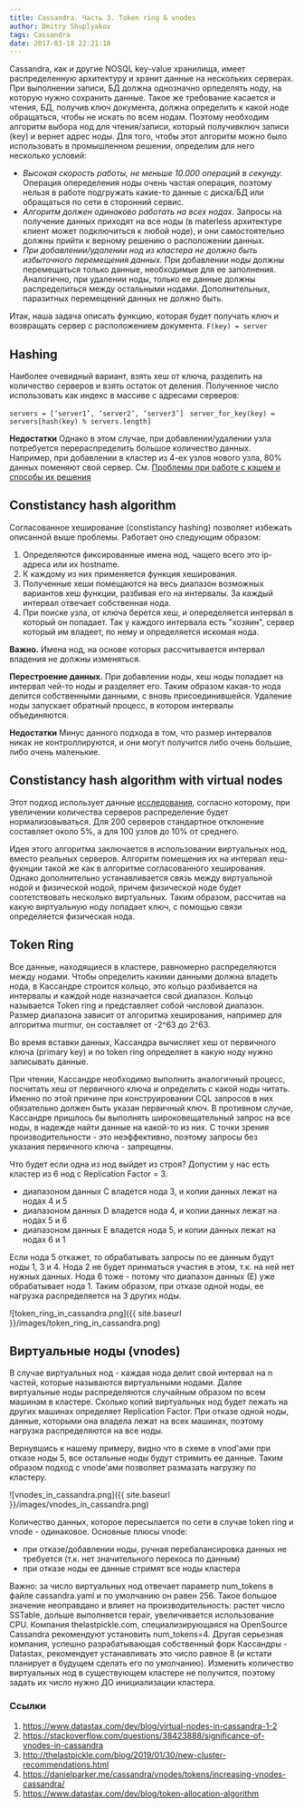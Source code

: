 ```yaml
---
title: Cassandra. Часть 3. Token ring & vnodes
author: Dmitry Shuplyakov
tags: Cassandra
date: 2017-03-18 22:21:10
---
```


Cassandra, как и другие NOSQL key-value хранилища, имеет распределенную архитектуру и хранит данные на нескольких серверах. При выполнении записи, БД должна однозначно орпеделять ноду, на которую нужно сохранить данные. Такое же требование касается и чтения, БД, получив ключ документа, должна определить к какой ноде обращаться, чтобы не искать по всем нодам. Поэтому необходим алгоритм выбора нод для чтения/записи, который получивключ записи (key) и вернет адрес ноды. Для того, чтобы этот алгоритм можно было использовать в промышленном решении, определим для него несколько условий:
- *Высокая скорость работы, не меньше 10.000 операций в секунду.*
Операция опеределения ноды очень частая операция, поэтому нельзя в работе подгружать какие-то данные с диска/БД или обращаться по сети в сторонний сервис.
- *Алгоритм должен одинаково работать на всех нодах.*
Запросы на получение данных приходят на все ноды (в materless архитектуре клиент может подключиться к любой ноде), и они самостоятельно должны прийти к верному решению о расположении данных. 
- *При добавлении/удалении нод из кластера не должно быть избыточного перемещения данных.*
При добавлении ноды должны перемещаться только данные, необходимые для ее заполнения. Аналогично, при удалении ноды, только ее данные должны распределиться между остальными нодами. Дополнительных, паразитных перемещений данных не должно быть.

Итак, наша задача описать функцию, которая будет получать ключ и возвращать сервер с расположением документа. 
```F(key) = server```

<!-- more -->

## Hashing
Наиболее очевидный вариант, взять хеш от ключа, разделить на количество серверов и взять остаток от деления. Полученное число использовать как индекс в массиве с адресами серверов:

```servers = [‘server1’, ‘server2’, ‘server3’] ```
```server_for_key(key) = servers[hash(key) % servers.length]```

**Недостатки**
Однако в этом случае, при добавлении/удалении узла потребуется перераспределить большое количество данных. Например, при добавлении в кластер из 4-ех узлов нового узла, 80% данных поменяют свой сервер. См. [Проблемы при работе с кэшем и способы их решения](https://habr.com/ru/company/badoo/blog/352186)


## Сonstistancy hash algorithm
Согласованное хеширование (constistancy hashing) позволяет избежать описанной выше проблемы. Работает оно следующим образом:
1. Определяются фиксированные имена нод, чащего всего это ip-адреса или их hostname.
2. К каждому из них применяется функция хеширования.
3. Полученные хеши помещаются на весь диапазон возможных вариантов хеш функции, разбивая его на интервалы. За каждый интервал отвечает собственная нода. 
4. При поиске узла, от ключа берется хеш, и опеределяется интервал в который он попадает. Так у каждого интервала есть "хозяин", сервер который им владеет, по нему и определяется искомая нода.

**Важно.** Имена нод, на основе которых рассчитывается интервал владения не должны изменяться.


**Перестроение данных.**
При добавлении ноды, хеш ноды попадает на интервал чей-то ноды и разделяет его. Таким образом какая-то нода делится собственными данными, с вновь присоединившейся. 
Удаление ноды запускает обратный процесс, в котором интервалы объединяются.

**Недостатки**
Минус данного подхода в том, что размер интервалов никак не контроллируются, и они могут получится либо очень большие, либо очень маленькие.


## Сonstistancy hash algorithm with virtual nodes
Этот подход использует данные [исследования](https://tom-e-white.com/2007/11/consistent-hashing.html), согласно которому, при увеличении количества серверов распределение будет нормализовываться. 
Для 200 серверов стандартное отклонение составляет около 5%, а для 100 узлов до 10% от среднего.

Идея этого алгоритма заключается в использовании виртуальных нод, вместо реальных серверов. Алгоритм помещения их на интервал хеш-фукнции такой же как в алгоритме согласованного хеширования. Однако дополнительно устанавливается связь между виртуальной нодой и физической нодой, причем физической ноде будет соотетствовать несколько виртуальных. Таким образом, рассчитав на какую виртуальную ноду попадает ключ, с помощью связи определяется физическая нода.


## Token Ring
Все данные, находящиеся в кластере, равномерно распределяются между нодами. Чтобы определить какими данными должна владеть нода, в Кассандре строится кольцо, это кольцо разбивается на интервалы и каждой ноде назначается свой диапазон. Кольцо называется Token ring и представляет собой числовой диапазон. Размер диапазона зависит от алгоритма хеширования, например для алгоритма murmur, он составляет от -2^63 до 2^63.

Во время вставки данных, Кассандра вычисляет хеш от первичного ключа (primary key) и по token ring определяет в какую ноду нужно записывать данные. 

При чтении, Кассандре необходимо выполнить аналогичный процесс, посчитать хеш от первичного ключа и определить с какой ноды читать. Именно по этой причине при конструировании CQL запросов в них обязательно должен быть указан первичный ключ. В противном случае, Кассандре пришлось бы выполнять широковещательный запрос на все ноды, в надежде найти данные на какой-то из них. С точки зрения производительности - это неэффективно, поэтому запросы без указания первичного ключа - запрещены. 

Что будет если одна из нод выйдет из строя? Допустим у нас есть кластер из 6 нод с Replication Factor = 3. 
 - диапазоном данных С владется нода 3, и копии данных лежат на нодах 4 и 5
 - диапазоном данных D владется нода 4, и копии данных лежат на нодах 5 и 6
 - диапазоном данных E владется нода 5, и копии данных лежат на нодах 6 и 1
 
 Если нода 5 откажет, то обрабатывать запросы по ее данным будут ноды 1, 3 и 4. Нода 2 не будет принматься участия в этом, т.к. на ней нет нужных данных. Нода 6 тоже - потому что диапазон данных (Е) уже обрабатывает нода 1. Таким образом, при отказе одной ноды, ее нагрузка распределяется на 3 других ноды. 

![token_ring_in_cassandra.png]({{ site.baseurl }}/images/token_ring_in_cassandra.png)

## Виртуальные ноды (vnodes)

В случае виртуальных нод - каждая нода делит свой интервал на n частей, которые называются виртуальными нодами. Далее виртуальные ноды распределяются случайным образом по всем машинам в кластере. Сколько копий виртуальных нод будет лежать на других машинах определяет Replication Factor. При отказе одной ноды, данные, которыми она владела лежат на всех машинах, поэтому нагрузка распределяются на все ноды. 

Вернувшись к нашему примеру, видно что в схеме в vnod'ами при отказе ноды 5, все остальные ноды будут стримить ее данные. Таким образом подход с vnode'ами позволяет размазать нагрузку по кластеру.

![vnodes_in_cassandra.png]({{ site.baseurl }}/images/vnodes_in_cassandra.png)

Количество данных, которое пересылается по сети в случае token ring  и vnode - одинаковое. 
Основные плюсы vnode:
- при отказе/добавлении ноды, ручная перебалансировка данных не требуется (т.к. нет значительного перекоса по данным)
- при отказе ноды ее данные стримят все ноды кластера

Важно: за число виртуальных нод отвечает параметр num_tokens в файле cassandra.yaml и по умолчанию он равен 256. Такое большое значение неоправдано и влияет на производительность:  растет число SSTable,  дольше выполняется repair, увеличивается использование CPU. Компания thelastpickle.com, специализирующаяся на OpenSource Cassandra рекомендуют установить num_tokens=4. Другая серьезная компания, успешно разрабатывающая собственный форк Кассандры - Datastax, рекомендует устанавливать это число равное 8 (и кстати планирует в будущем сделать его по умолчанию). Изменить количество виртуальных нод в существующем кластере не получится, поэтому задать их число нужно ДО инициализации кластера.

### Ссылки
1. https://www.datastax.com/dev/blog/virtual-nodes-in-cassandra-1-2
2. https://stackoverflow.com/questions/38423888/significance-of-vnodes-in-cassandra
3. http://thelastpickle.com/blog/2019/01/30/new-cluster-recommendations.html
4. https://danielparker.me/cassandra/vnodes/tokens/increasing-vnodes-cassandra/
5. https://www.datastax.com/dev/blog/token-allocation-algorithm
